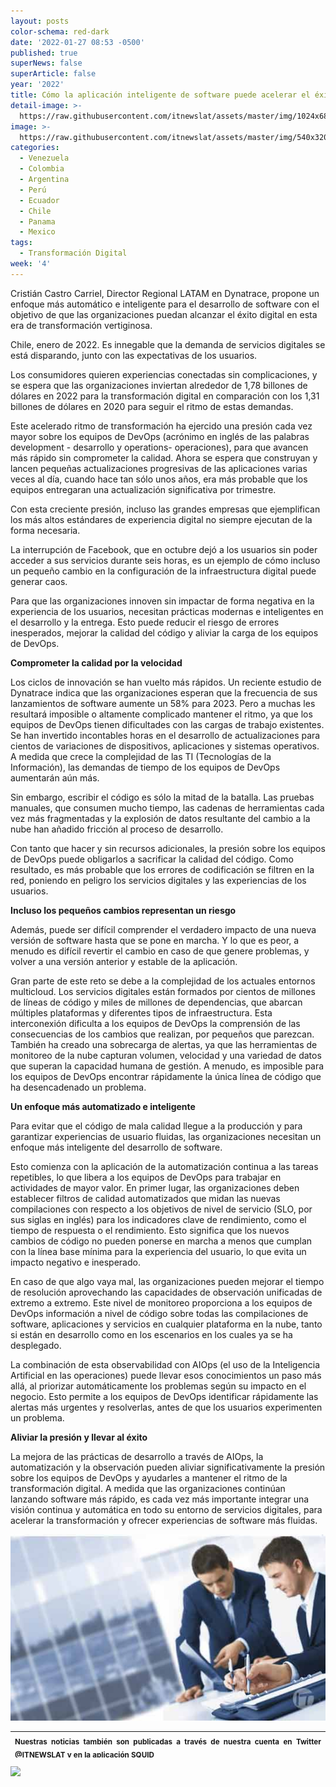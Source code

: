 ```yaml
---
layout: posts
color-schema: red-dark
date: '2022-01-27 08:53 -0500'
published: true
superNews: false
superArticle: false
year: '2022'
title: Cómo la aplicación inteligente de software puede acelerar el éxito digital
detail-image: >-
  https://raw.githubusercontent.com/itnewslat/assets/master/img/1024x680/Analisis-de-riesgo-g.jpg
image: >-
  https://raw.githubusercontent.com/itnewslat/assets/master/img/540x320/Analisis-de-riesgo-p.jpg
categories:
  - Venezuela
  - Colombia
  - Argentina
  - Perú
  - Ecuador
  - Chile
  - Panama
  - Mexico
tags:
  - Transformación Digital
week: '4'
---
```


Cristián Castro Carriel, Director Regional LATAM en Dynatrace, propone un enfoque más automático e inteligente para el desarrollo de software con el objetivo de que las organizaciones puedan alcanzar el éxito digital en esta era de transformación vertiginosa.

Chile, enero de 2022. Es innegable que la demanda de servicios digitales se está disparando, junto con las expectativas de los usuarios. 

Los consumidores quieren experiencias conectadas sin complicaciones, y se espera que las organizaciones inviertan alrededor de 1,78 billones de dólares en 2022 para la transformación digital en comparación con los 1,31 billones de dólares en 2020 para seguir el ritmo de estas demandas.

Este acelerado ritmo de transformación ha ejercido una presión cada vez mayor sobre los equipos de DevOps (acrónimo en inglés de las palabras development - desarrollo y operations- operaciones), para que avancen más rápido sin comprometer la calidad. Ahora se espera que construyan y lancen pequeñas actualizaciones progresivas de las aplicaciones varias veces al día, cuando hace tan sólo unos años, era más probable que los equipos entregaran una actualización significativa por trimestre.

Con esta creciente presión, incluso las grandes empresas que ejemplifican los más altos estándares de experiencia digital no siempre ejecutan de la forma necesaria. 

La interrupción de Facebook, que en octubre dejó a los usuarios sin poder acceder a sus servicios durante seis horas, es un ejemplo de cómo incluso un pequeño cambio en la configuración de la infraestructura digital puede generar caos. 

Para que las organizaciones innoven sin impactar de forma negativa en la experiencia de los usuarios, necesitan prácticas modernas e inteligentes en el desarrollo y la entrega. Esto puede reducir el riesgo de errores inesperados, mejorar la calidad del código y aliviar la carga de los equipos de DevOps.

**Comprometer la calidad por la velocidad**

Los ciclos de innovación se han vuelto más rápidos. Un reciente estudio de Dynatrace indica que las organizaciones esperan que la frecuencia de sus lanzamientos de software aumente un 58% para 2023. Pero a muchas les resultará imposible o altamente complicado mantener el ritmo, ya que los equipos de DevOps tienen dificultades con las cargas de trabajo existentes. Se han invertido incontables horas en el desarrollo de actualizaciones para cientos de variaciones de dispositivos, aplicaciones y sistemas operativos. A medida que crece la complejidad de las TI (Tecnologías de la Información), las demandas de tiempo de los equipos de DevOps aumentarán aún más.

Sin embargo, escribir el código es sólo la mitad de la batalla. Las pruebas manuales, que consumen mucho tiempo, las cadenas de herramientas cada vez más fragmentadas y la explosión de datos resultante del cambio a la nube han añadido fricción al proceso de desarrollo. 

Con tanto que hacer y sin recursos adicionales, la presión sobre los equipos de DevOps puede obligarlos a sacrificar la calidad del código. Como resultado, es más probable que los errores de codificación se filtren en la red, poniendo en peligro los servicios digitales y las experiencias de los usuarios. 

**Incluso los pequeños cambios representan un riesgo**

Además, puede ser difícil comprender el verdadero impacto de una nueva versión de software hasta que se pone en marcha. Y lo que es peor, a menudo es difícil revertir el cambio en caso de que genere problemas, y volver a una versión anterior y estable de la aplicación. 

Gran parte de este reto se debe a la complejidad de los actuales entornos multicloud. Los servicios digitales están formados por cientos de millones de líneas de código y miles de millones de dependencias, que abarcan múltiples plataformas y diferentes tipos de infraestructura. 
Esta interconexión dificulta a los equipos de DevOps la comprensión de las consecuencias de los cambios que realizan, por pequeños que parezcan. 
También ha creado una sobrecarga de alertas, ya que las herramientas de monitoreo de la nube capturan volumen, velocidad y una variedad de datos que superan la capacidad humana de gestión. A menudo, es imposible para los equipos de DevOps encontrar rápidamente la única línea de código que ha desencadenado un problema. 

**Un enfoque más automatizado e inteligente**

Para evitar que el código de mala calidad llegue a la producción y para garantizar experiencias de usuario fluidas, las organizaciones necesitan un enfoque más inteligente del desarrollo de software. 

Esto comienza con la aplicación de la automatización continua a las tareas repetibles, lo que libera a los equipos de DevOps para trabajar en actividades de mayor valor. En primer lugar, las organizaciones deben establecer filtros de calidad automatizados que midan las nuevas compilaciones con respecto a los objetivos de nivel de servicio (SLO, por sus siglas en inglés) para los indicadores clave de rendimiento, como el tiempo de respuesta o el rendimiento. Esto significa que los nuevos cambios de código no pueden ponerse en marcha a menos que cumplan con la línea base mínima para la experiencia del usuario, lo que evita un impacto negativo e inesperado.

En caso de que algo vaya mal, las organizaciones pueden mejorar el tiempo de resolución aprovechando las capacidades de observación unificadas de extremo a extremo. Este nivel de monitoreo proporciona a los equipos de DevOps información a nivel de código sobre todas las compilaciones de software, aplicaciones y servicios en cualquier plataforma en la nube, tanto si están en desarrollo como en los escenarios en los cuales ya se ha desplegado. 

La combinación de esta observabilidad con AIOps (el uso de la Inteligencia Artificial en las operaciones) puede llevar esos conocimientos un paso más allá, al priorizar automáticamente los problemas según su impacto en el negocio. Esto permite a los equipos de DevOps identificar rápidamente las alertas más urgentes y resolverlas, antes de que los usuarios experimenten un problema.

**Aliviar la presión y llevar al éxito**

La mejora de las prácticas de desarrollo a través de AIOps, la automatización y la observación pueden aliviar significativamente la presión sobre los equipos de DevOps y ayudarles a mantener el ritmo de la transformación digital. A medida que las organizaciones continúan lanzando software más rápido, es cada vez más importante integrar una visión continua y automática en todo su entorno de servicios digitales, para acelerar la transformación y ofrecer experiencias de software más fluidas.

![](https://raw.githubusercontent.com/itnewslat/assets/master/img/540x320/Analisis-de-riesgo-p.jpg)

<table style="height: 42px;" width="569">
<tbody>
<tr>
<td style="text-align: justify;"><sub><strong>Nuestras noticias también son publicadas a través de nuestra cuenta en Twitter <a href="https://twitter.com/itnewslat?lang=es">@ITNEWSLAT</a> y en la aplicación <a href="https://squidapp.co/en/">SQUID</a></strong></sub></td>
</tr>
</tbody>
</table>

<img src="https://tracker.metricool.com/c3po.jpg?hash=56f88a41e39ab42c063cc51676587a04"/>
